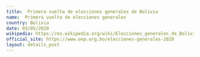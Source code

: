 ```yaml
---
title:  Primera vuelta de elecciones generales de Bolivia
name:  Primera vuelta de elecciones generales
country: Bolivia
date: 03/05/2020
wikipedia: https://es.wikipedia.org/wiki/Elecciones_generales_de_Bolivia_de_2020
official_site: https://www.oep.org.bo/elecciones-generales-2020
layout: details_post
---
```

